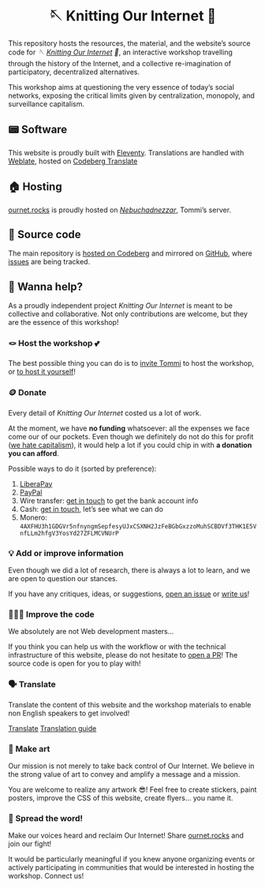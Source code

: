 <h1 align='center'>🪡 Knitting Our Internet 🧶</h1>

This repository hosts the resources, the material, and the website’s source code for *🪡 [Knitting Our Internet](https://ournet.rocks/ 'Knitting Our Internet – website') 🧶*, an interactive workshop travelling through the history of the Internet, and a collective re-imagination of participatory, decentralized alternatives.

This workshop aims at questioning the very essence of today’s social networks, exposing the critical limits given by centralization, monopoly, and surveillance capitalism.

## 📟 Software

This website is proudly built with [Eleventy](https://11ty.dev/ 'Eleventy official website'). Translations are handled with [Weblate](https://weblate.org), hosted on [Codeberg Translate](https://translate.codeberg.org)

## 🏠 Hosting

[ournet.rocks](https://ournet.rocks '🪡 Knitting Our Internet 🧶') is proudly hosted on [*Nebuchadnezzar*](https://tommi.space/neb/ 'Nebuchadnezzar info on tommi.space'), Tommi’s server.

## 👾 Source code

The main repository is [hosted on Codeberg](https://codeberg.org/tommi/ournet 'ournet on Codeberg') and mirrored on [GitHub](https://github.com/xplosionmind/ournet 'ournet on GitHub'), where [issues](https://github.com/xplosiomind/tommi.space/issues 'ournet issues on GitHub') are being tracked.

## 💝 Wanna help?

As a proudly independent project <cite>Knitting Our Internet</cite> is meant to be collective and collaborative. Not only contributions are welcome, but they are the essence of this workshop!

### 🪢 Host the workshop 💕

The best possible thing you can do is to [invite Tommi](https://ournet.rocks/invite/) to host the workshop, or [to host it yourself](https://ournet.rocks/knit/ 'The Weaver kit')!

### 🪙 Donate

Every detail of <cite>Knitting Our Internet</cite> costed us a lot of work.

At the moment, we have **no funding** whatsoever: all the expenses we face come our of our pockets. Even though we definitely do not do this for profit ([we hate capitalism](/knit/#surveillance-capitalism 'Section on Surveillance capitalism in The Weaver kit')), it would help a lot if you could chip in with **a donation you can afford**.

Possible ways to do it (sorted by preference):

1. [LiberaPay](https://liberapay.com/tommi/ 'Tommi on LiberaPay')
1. [PayPal](https://paypal.me/xplosionmind '@xplosionmind on PayPal.me')
1. Wire transfer: [get in touch](mailto:surfing@tommi.space) to get the bank account info
1. Cash: [get in touch](mailto:surfing@tommi.space), let’s see what we can do
1. Monero: `4AXFHU3h1GDGVr5nfnyngmSepfesyUJxCSXNH2JzFeBGbGxzzoMuhSCBDVf3THK1E5VnfLLm2hfgV3YosYd27ZFLMCVNUrP`

### 💡 Add or improve information

Even though we did a lot of research, there is always a lot to learn, and we are open to question our stances.

If you have any critiques, ideas, or suggestions, [open an issue](https://github.com/xplosionmind/ournet/issues/new 'New issue for ournet on GitHub') or [write us](mailto:surfing@tommi.space)!

### 🧑🏽‍💻 Improve the code

We absolutely are not Web development masters…

If you think you can help us with the workflow or with the technical infrastructure of this website, please do not hesitate to [open a PR](https://codeberg.org/tommi/ournet/pulls 'ournet on Codeberg')! The source code is open for you to play with!

### 🗣️ Translate

Translate the content of this website and the workshop materials to enable non English speakers to get involved!

<div class='flex'>
	<a class='yellow button' href='https://translate.codeberg.org/projects/ournet/' title='ournet on Codeberg Translate (Weblate)'>Translate</a>
	<a class='blue button' href='https://translate.codeberg.org/projects/ournet/#information' title='Info page for ournet on Codeberg Translate (Weblate)'>Translation guide</a>
</div>

### 🎨 Make art

Our mission is not merely to take back control of Our Internet. We believe in the strong value of art to convey and amplify a message and a mission.

You are welcome to realize any artwork 😎! Feel free to create stickers, paint posters, improve the CSS of this website, create flyers… you name it.

### 📣 Spread the word!

Make our voices heard and reclaim Our Internet! Share [ournet.rocks](https://ournet.rocks/) and join our fight!

It would be particularly meaningful if you knew anyone organizing events or actively participating in communities that would be interested in hosting the workshop. Connect us!
